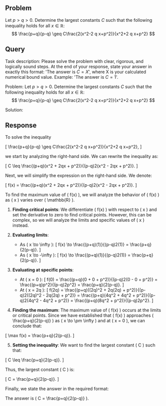## Problem

Let $p > q > 0$. Determine the largest constants $C$ such that the following inequality holds for all $x \in \mathbb{R}$:
$$
\frac{p+q}{p-q} \geq C\frac{2(x^2-2 q x+p^2)}{x^2+2 q x+p^2} 
$$

## Query

Task description: Please solve the problem with clear, rigorous, and logically sound steps. At the end of your response, state your answer in exactly this format: 'The answer is $C=X$', where X is your calculated numerical bound value. Example: 'The answer is $C=1$'.

Problem: Let $p > q > 0$. Determine the largest constants $C$ such that the following inequality holds for all $x \in \mathbb{R}$:
$$
\frac{p+q}{p-q} \geq C\frac{2(x^2-2 q x+p^2)}{x^2+2 q x+p^2} 
$$

Solution:

## Response

To solve the inequality 

\[
\frac{p+q}{p-q} \geq C\frac{2(x^2-2 q x+p^2)}{x^2+2 q x+p^2},
\]

we start by analyzing the right-hand side. We can rewrite the inequality as:

\[
C \leq \frac{(p+q)(x^2 + 2qx + p^2)}{(p-q)2(x^2 - 2qx + p^2)}.
\]

Next, we will simplify the expression on the right-hand side. We denote:

\[
f(x) = \frac{(p+q)(x^2 + 2qx + p^2)}{(p-q)2(x^2 - 2qx + p^2)}.
\]

To find the maximum value of \( f(x) \), we will analyze the behavior of \( f(x) \) as \( x \) varies over \( \mathbb{R} \).

1. **Finding critical points**: We differentiate \( f(x) \) with respect to \( x \) and set the derivative to zero to find critical points. However, this can be complex, so we will analyze the limits and specific values of \( x \) instead.

2. **Evaluating limits**:
   - As \( x \to \infty \):
     \[
     f(x) \to \frac{(p+q)(1)}{(p-q)2(1)} = \frac{p+q}{2(p-q)}.
     \]
   - As \( x \to -\infty \):
     \[
     f(x) \to \frac{(p+q)(1)}{(p-q)2(1)} = \frac{p+q}{2(p-q)}.
     \]

3. **Evaluating at specific points**:
   - At \( x = 0 \):
     \[
     f(0) = \frac{(p+q)(0 + 0 + p^2)}{(p-q)2(0 - 0 + p^2)} = \frac{(p+q)p^2}{(p-q)2p^2} = \frac{p+q}{2(p-q)}.
     \]
   - At \( x = 2q \):
     \[
     f(2q) = \frac{(p+q)((2q)^2 + 2q(2q) + p^2)}{(p-q)2((2q)^2 - 2q(2q) + p^2)} = \frac{(p+q)(4q^2 + 4q^2 + p^2)}{(p-q)2(4q^2 - 4q^2 + p^2)} = \frac{(p+q)(8q^2 + p^2)}{(p-q)2p^2}.
     \]

4. **Finding the maximum**: The maximum value of \( f(x) \) occurs at the limits or critical points. Since we have established that \( f(x) \) approaches \( \frac{p+q}{2(p-q)} \) as \( x \to \pm \infty \) and at \( x = 0 \), we can conclude that:

\[
\max f(x) = \frac{p+q}{2(p-q)}.
\]

5. **Setting the inequality**: We want to find the largest constant \( C \) such that:

\[
C \leq \frac{p+q}{2(p-q)}.
\]

Thus, the largest constant \( C \) is:

\[
C = \frac{p+q}{2(p-q)}.
\]

Finally, we state the answer in the required format:

The answer is \( C = \frac{p+q}{2(p-q)} \).